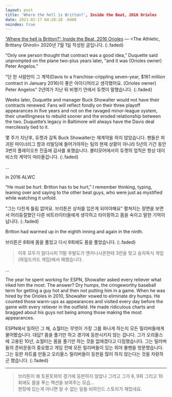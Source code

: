 ```yaml
---
layout: post
title: 'Where the hell is Britton?', Inside the Beat, 2016 Orioles
date: 2021-02-17 04:28:28 -0400
noindex: true
---
```


[‘Where the hell is Britton?’: Inside the Beat, 2016 Orioles](https://theathletic.com/1900386/2020/07/01/where-the-hell-is-britton-inside-the-beat-2016-orioles/) &mdash; <The Athletic, Brittany Ghiroli> 2020년 7월 1일 작성된 글입니다.
{:.faded}

“Only one person thought that contract was a good idea,” Duquette said unprompted on the plane two-plus years later, “and it was (Orioles owner) Peter Angelos.”

"단 한 사람만이 그 계약(Davis to a franchise-crippling seven-year, $161 million contract in January 2016)이 좋은 아이디어라고 생각했어요. (Orioles owner) Peter Angelos" 2년여가 지난 뒤 비행기 안에서 듀켓이 말했습니다.
{:.faded}

Weeks later, Duquette and manager Buck Showalter would not have their contracts renewed. Fans will reflect fondly on their three playoff appearances in five years and not on the ravaged minor-league system, their unwillingness to rebuild sooner and the eroded relationship between the two. Duquette’s legacy in Baltimore will always have the Davis deal mercilessly tied to it.

몇 주가 지난후, 듀켓과 감독 Buck Showalter는 재계약을 하지 않았습니다. 팬들은 파괴된 마이너리그 팜과 리빌딩에 들어가야하는 팀의 현재 상황이 아니라 5년의 기간 동안 3번의 플레이오프 진출에 감사를 표했습니다. 볼티모어에서의 듀켓의 업적은 항상 데이비스의 계약이 따라올겁니다.
{:.faded}

...

in 2016 ALWC

“He must be hurt. Britton has to be hurt,” I remember thinking, typing, leaning over and saying to the other beat guys, who were just as mystified while watching it unfold.

"그는 다친게 틀림 없어요. 브리튼은 상처를 입은게 되어야해요" 펼쳐지는 장면을 보면서 어리둥절했던 다른 비트라이터들에게 생각하고 타이핑하고 몸을 숙이고 말한 기억이 납니다.
{:.faded}

Britton had warmed up in the eighth inning and again in the ninth.

브리튼은 8회에 몸을 풀었고 다시 9회에도 몸을 풀었습니다.
{:.faded}

> 이후 모두가 알다시피 11말 우발도가 엔카니시온한테 3런을 맞고 승자독식 게임(와일드카드 게임)에서 패했습니다.

...

The year he spent working for ESPN, Showalter asked every reliever what irked him the most. The answer? Dry humps, the cringeworthy baseball term for getting a guy hot and then not putting him in a game. When he was hired by the Orioles in 2010, Showalter vowed to eliminate dry humps. He counted those warm-ups as appearances and visited every day before the game with every reliever in the outfield. He made ridiculous charts and bragged about his guys not being among those making the most appearances.

ESPN에서 일하던 그 해, 쇼월터는 무엇이 가장 그를 화나게 하는지 모든 릴리버들에게 물어봤습니다. 대답? 몸을 풀기만 하고 경기에 등판시키지 않는 겁니다. 그가 오리올스에 고용된 10년, 쇼월터는 몸을 풀기만 하는 것을 없애겠다고 다짐했습니다. 그는 릴러버들의 준비운동이 중요했고 게임 전에 모든 릴리버들이 있는 외야 불펜을 방문했습니다. 그는 등판 차트를 만들고 오리올스 릴리버들이 등판을 많이 하지 않는다는 것을 자랑하곤 했습니다.
{:.faded}

---

> 브리튼이 왜 토론토와의 경기에 등판하지 않았나 그리고 그가 8, 9회 그리고 10회에도 몸을 푸는 액션을 보여주는 모습...   
현장에 있는게 아니면 알 수 없는 일들 비하인드 스토리가 재밌네요.
